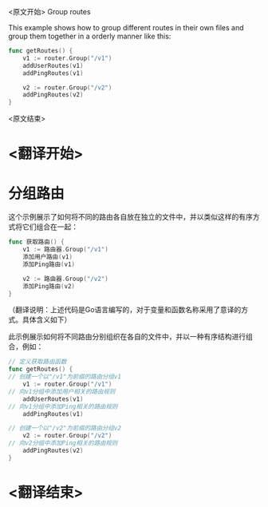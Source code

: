 
<原文开始>
Group routes

This example shows how to group different routes in their own files and group them together in a orderly manner like this:

```go
func getRoutes() {
	v1 := router.Group("/v1")
	addUserRoutes(v1)
	addPingRoutes(v1)

	v2 := router.Group("/v2")
	addPingRoutes(v2)
}
```

<原文结束>

# <翻译开始>
# 分组路由

这个示例展示了如何将不同的路由各自放在独立的文件中，并以类似这样的有序方式将它们组合在一起：

```go
func 获取路由() {
	v1 := 路由器.Group("/v1")
	添加用户路由(v1)
	添加Ping路由(v1)

	v2 := 路由器.Group("/v2")
	添加Ping路由(v2)
}
```

（翻译说明：上述代码是Go语言编写的，对于变量和函数名称采用了意译的方式。具体含义如下）

此示例展示如何将不同路由分别组织在各自的文件中，并以一种有序结构进行组合，例如：

```go
// 定义获取路由函数
func getRoutes() {
// 创建一个以"/v1"为前缀的路由分组v1
	v1 := router.Group("/v1")
// 向v1分组中添加用户相关的路由规则
	addUserRoutes(v1)
// 向v1分组中添加Ping相关的路由规则
	addPingRoutes(v1)

// 创建一个以"/v2"为前缀的路由分组v2
	v2 := router.Group("/v2")
// 向v2分组中添加Ping相关的路由规则
	addPingRoutes(v2)
}
```

# <翻译结束>

